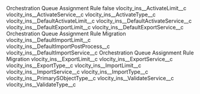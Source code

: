 <?xml version="1.0" encoding="UTF-8"?>
<CustomMetadata xmlns="http://soap.sforce.com/2006/04/metadata" xmlns:xsi="http://www.w3.org/2001/XMLSchema-instance" xmlns:xsd="http://www.w3.org/2001/XMLSchema">
    <label>Orchestration Queue Assignment Rule</label>
    <protected>false</protected>
    <values>
        <field>vlocity_ins__ActivateLimit__c</field>
        <value xsi:nil="true"/>
    </values>
    <values>
        <field>vlocity_ins__ActivateService__c</field>
        <value xsi:nil="true"/>
    </values>
    <values>
        <field>vlocity_ins__ActivateType__c</field>
        <value xsi:nil="true"/>
    </values>
    <values>
        <field>vlocity_ins__DefaultActivateLimit__c</field>
        <value xsi:nil="true"/>
    </values>
    <values>
        <field>vlocity_ins__DefaultActivateService__c</field>
        <value xsi:nil="true"/>
    </values>
    <values>
        <field>vlocity_ins__DefaultExportLimit__c</field>
        <value xsi:nil="true"/>
    </values>
    <values>
        <field>vlocity_ins__DefaultExportService__c</field>
        <value xsi:type="xsd:string">Orchestration Queue Assignment Rule Migration</value>
    </values>
    <values>
        <field>vlocity_ins__DefaultImportLimit__c</field>
        <value xsi:nil="true"/>
    </values>
    <values>
        <field>vlocity_ins__DefaultImportPostProcess__c</field>
        <value xsi:nil="true"/>
    </values>
    <values>
        <field>vlocity_ins__DefaultImportService__c</field>
        <value xsi:type="xsd:string">Orchestration Queue Assignment Rule Migration</value>
    </values>
    <values>
        <field>vlocity_ins__ExportLimit__c</field>
        <value xsi:nil="true"/>
    </values>
    <values>
        <field>vlocity_ins__ExportService__c</field>
        <value xsi:nil="true"/>
    </values>
    <values>
        <field>vlocity_ins__ExportType__c</field>
        <value xsi:nil="true"/>
    </values>
    <values>
        <field>vlocity_ins__ImportLimit__c</field>
        <value xsi:nil="true"/>
    </values>
    <values>
        <field>vlocity_ins__ImportService__c</field>
        <value xsi:nil="true"/>
    </values>
    <values>
        <field>vlocity_ins__ImportType__c</field>
        <value xsi:nil="true"/>
    </values>
    <values>
        <field>vlocity_ins__PrimarySObjectType__c</field>
        <value xsi:nil="true"/>
    </values>
    <values>
        <field>vlocity_ins__ValidateService__c</field>
        <value xsi:nil="true"/>
    </values>
    <values>
        <field>vlocity_ins__ValidateType__c</field>
        <value xsi:nil="true"/>
    </values>
</CustomMetadata>
